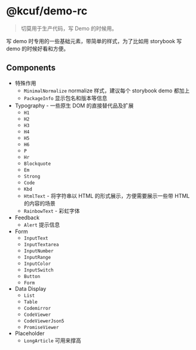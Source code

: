 # @kcuf/demo-rc

> 切莫用于生产代码，写 Demo 的时候用。

写 demo 时专用的一些基础元素，带简单的样式，为了比如用 storybook 写 demo 的时候好看和方便。

## Components

* 特殊作用
  - `MinimalNormalize` normalize 样式，建议每个 storybook demo 都加上
  - `PackageInfo` 显示包名和版本等信息
* Typography - 一些原生 DOM 的直接替代品及扩展
  - `H1`
  - `H2`
  - `H3`
  - `H4`
  - `H5`
  - `H6`
  - `P`
  - `Hr`
  - `Blockquote`
  - `Em`
  - `Strong`
  - `Code`
  - `Kbd`
  - `HtmlText` - 将字符串以 HTML 的形式展示，方便需要展示一些带 HTML 的内容的场景
  - `RainbowText` - 彩虹字体
* Feedback
  - `Alert` 提示信息
* Form
  - `InputText`
  - `InputTextarea`
  - `InputNumber`
  - `InputRange`
  - `InputColor`
  - `InputSwitch`
  - `Button`
  - `Form`
* Data Display
  - `List`
  - `Table`
  - `Codemirror`
  - `CodeViewer`
  - `CodeViewerJson5`
  - `PromiseViewer`
* Placeholder
  - `LongArticle` 可用来撑高
